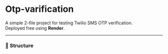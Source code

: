 # Otp-varification

A simple 2-file project for testing Twilio SMS OTP verification.  
Deployed free using **Render**.

---

### 🧩 Structure